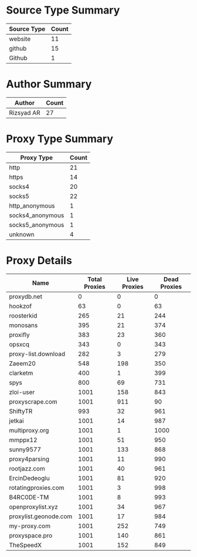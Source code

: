 # Source Type Summary

| Source Type | Count |
|-------------|-------|
| website | 11 |
| github | 15 |
| Github | 1 |


# Author Summary

| Author | Count |
|--------|-------|
| Rizsyad AR | 27 |


# Proxy Type Summary

| Proxy Type | Count |
|------------|-------|
| http | 21 |
| https | 14 |
| socks4 | 20 |
| socks5 | 22 |
| http_anonymous | 1 |
| socks4_anonymous | 1 |
| socks5_anonymous | 1 |
| unknown | 4 |


# Proxy Details

| Name | Total Proxies | Live Proxies | Dead Proxies |
|------|---------------|--------------|---------------|
| proxydb.net | 0 | 0 | 0 |
| hookzof | 63 | 0 | 63 |
| roosterkid | 265 | 21 | 244 |
| monosans | 395 | 21 | 374 |
| proxifly | 383 | 23 | 360 |
| opsxcq | 343 | 0 | 343 |
| proxy-list.download | 282 | 3 | 279 |
| Zaeem20 | 548 | 198 | 350 |
| clarketm | 400 | 1 | 399 |
| spys | 800 | 69 | 731 |
| zloi-user | 1001 | 158 | 843 |
| proxyscrape.com | 1001 | 911 | 90 |
| ShiftyTR | 993 | 32 | 961 |
| jetkai | 1001 | 14 | 987 |
| multiproxy.org | 1001 | 1 | 1000 |
| mmppx12 | 1001 | 51 | 950 |
| sunny9577 | 1001 | 133 | 868 |
| proxy4parsing | 1001 | 11 | 990 |
| rootjazz.com | 1001 | 40 | 961 |
| ErcinDedeoglu | 1001 | 81 | 920 |
| rotatingproxies.com | 1001 | 3 | 998 |
| B4RC0DE-TM | 1001 | 8 | 993 |
| openproxylist.xyz | 1001 | 34 | 967 |
| proxylist.geonode.com | 1001 | 17 | 984 |
| my-proxy.com | 1001 | 252 | 749 |
| proxyspace.pro | 1001 | 140 | 861 |
| TheSpeedX | 1001 | 152 | 849 |
